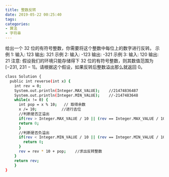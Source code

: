 ```yaml
---
title: 整数反转
date: 2019-05-22 00:25:40
tags:
categories:
- 算法
- 字符串
---
```

给出一个 32 位的有符号整数，你需要将这个整数中每位上的数字进行反转。
示例 1:
	输入: 123
	输出: 321
示例 2:
	输入: -123
	输出: -321
示例 3:
	输入: 120
	输出: 21
注意:
假设我们的环境只能存储得下 32 位的有符号整数，则其数值范围为 [−231,  231 − 1]。请根据这个假设，如果反转后整数溢出那么就返回 0。

``` bash
class Solution {
  public int reverse(int x) {
    int rev = 0;   
    System.out.println(Integer.MAX_VALUE);    //21474836487
    System.out.println(Integer.MIN_VALUE);    //-2147483648
    while(x != 0) {
      int pop = x % 10;   // 取得余数 
      x /= 10;           //进行去位 
      //判断是否正溢出
      if(rev > Integer.MAX_VALUE / 10 || (rev == Integer.MAX_VALUE / 10 && pop > 7)) {
      return 0;
      }
      //判断是否负溢出
      if(rev < Integer.MIN_VALUE / 10 || (rev == Integer.MIN_VALUE / 10 && pop < -8)) {
        return 0;
      }
      rev = rev * 10 + pop;    //求出反转整数
    }
    return rev; 
    }
}
```